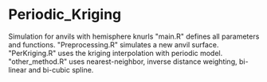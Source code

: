 # Periodic_Kriging
Simulation for anvils with hemisphere knurls
"main.R" defines all parameters and functions.
"Preprocessing.R" simulates a new anvil surface.
"PerKriging.R" uses the kriging interpolation with periodic model.
"other_method.R" uses nearest-neighbor, inverse distance weighting, bi-linear and bi-cubic spline.
